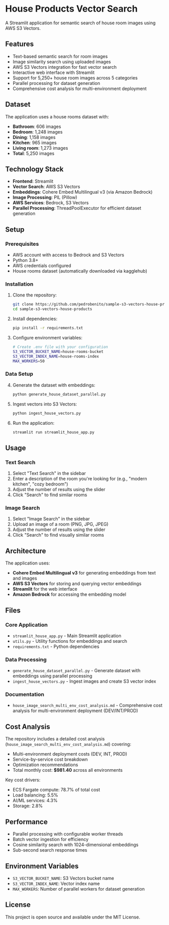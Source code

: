 # House Products Vector Search

A Streamlit application for semantic search of house room images using AWS S3 Vectors.

## Features
- Text-based semantic search for room images
- Image similarity search using uploaded images
- AWS S3 Vectors integration for fast vector search
- Interactive web interface with Streamlit
- Support for 5,250+ house room images across 5 categories
- Parallel processing for dataset generation
- Comprehensive cost analysis for multi-environment deployment

## Dataset
The application uses a house rooms dataset with:
- **Bathroom**: 606 images
- **Bedroom**: 1,248 images  
- **Dining**: 1,158 images
- **Kitchen**: 965 images
- **Living room**: 1,273 images
- **Total**: 5,250 images

## Technology Stack
- **Frontend**: Streamlit
- **Vector Search**: AWS S3 Vectors
- **Embeddings**: Cohere Embed Multilingual v3 (via Amazon Bedrock)
- **Image Processing**: PIL (Pillow)
- **AWS Services**: Bedrock, S3 Vectors
- **Parallel Processing**: ThreadPoolExecutor for efficient dataset generation

## Setup

### Prerequisites
- AWS account with access to Bedrock and S3 Vectors
- Python 3.8+
- AWS credentials configured
- House rooms dataset (automatically downloaded via kagglehub)

### Installation
1. Clone the repository:
   ```bash
   git clone https://github.com/pedrobenito/sample-s3-vectors-house-products.git
   cd sample-s3-vectors-house-products
   ```

2. Install dependencies:
   ```bash
   pip install -r requirements.txt
   ```

3. Configure environment variables:
   ```bash
   # Create .env file with your configuration
   S3_VECTOR_BUCKET_NAME=house-rooms-bucket
   S3_VECTOR_INDEX_NAME=house-rooms-index
   MAX_WORKERS=50
   ```

### Data Setup

4. Generate the dataset with embeddings:
   ```bash
   python generate_house_dataset_parallel.py
   ```

5. Ingest vectors into S3 Vectors:
   ```bash
   python ingest_house_vectors.py
   ```

6. Run the application:
   ```bash
   streamlit run streamlit_house_app.py
   ```

## Usage

### Text Search
1. Select "Text Search" in the sidebar
2. Enter a description of the room you're looking for (e.g., "modern kitchen", "cozy bedroom")
3. Adjust the number of results using the slider
4. Click "Search" to find similar rooms

### Image Search
1. Select "Image Search" in the sidebar
2. Upload an image of a room (PNG, JPG, JPEG)
3. Adjust the number of results using the slider
4. Click "Search" to find visually similar rooms

## Architecture
The application uses:
- **Cohere Embed Multilingual v3** for generating embeddings from text and images
- **AWS S3 Vectors** for storing and querying vector embeddings
- **Streamlit** for the web interface
- **Amazon Bedrock** for accessing the embedding model

## Files

### Core Application
- `streamlit_house_app.py` - Main Streamlit application
- `utils.py` - Utility functions for embeddings and search
- `requirements.txt` - Python dependencies

### Data Processing
- `generate_house_dataset_parallel.py` - Generate dataset with embeddings using parallel processing
- `ingest_house_vectors.py` - Ingest images and create S3 vector index

### Documentation
- `house_image_search_multi_env_cost_analysis.md` - Comprehensive cost analysis for multi-environment deployment (DEV/INT/PROD)

## Cost Analysis

The repository includes a detailed cost analysis (`house_image_search_multi_env_cost_analysis.md`) covering:
- Multi-environment deployment costs (DEV, INT, PROD)
- Service-by-service cost breakdown
- Optimization recommendations
- Total monthly cost: **$981.40** across all environments

Key cost drivers:
- ECS Fargate compute: 78.7% of total cost
- Load balancing: 5.5%
- AI/ML services: 4.3%
- Storage: 2.8%

## Performance
- Parallel processing with configurable worker threads
- Batch vector ingestion for efficiency
- Cosine similarity search with 1024-dimensional embeddings
- Sub-second search response times

## Environment Variables
- `S3_VECTOR_BUCKET_NAME`: S3 Vectors bucket name
- `S3_VECTOR_INDEX_NAME`: Vector index name
- `MAX_WORKERS`: Number of parallel workers for dataset generation

## License
This project is open source and available under the MIT License.